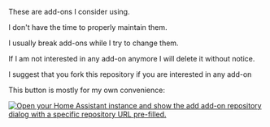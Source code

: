 These are add-ons I consider using.

I don't have the time to properly maintain them.

I usually break add-ons while I try to change them.

If I am not interested in any add-on anymore I will delete it without notice.

I suggest that you fork this repository if you are interested in any add-on

This button is mostly for my own convenience:

[![Open your Home Assistant instance and show the add add-on repository dialog with a specific repository URL pre-filled.](https://my.home-assistant.io/badges/supervisor_add_addon_repository.svg)](https://my.home-assistant.io/redirect/supervisor_add_addon_repository/?repository_url=https%3A%2F%2Fgithub.com%2Fzeehio%2Fhassio-addons)
